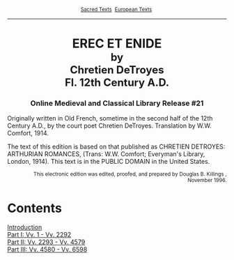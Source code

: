 <body>
 
 
 <center><small>
 <a href="../../index.htm">Sacred Texts</a> 
 <a href="../index.htm">European Texts</a> 
 </small></center>
 <hr>
 
 <h1 align="CENTER">EREC ET ENIDE<br>
 <font size="5">by<br>
 Chretien DeTroyes<br>
 Fl. 12th Century A.D.</font>
 </h1>
 
 <h3 align="CENTER">Online Medieval and Classical Library Release #21</h3>
 
 <p>
 Originally written in Old French, sometime in the second half of
 the 12th Century A.D., by the court poet Chretien DeTroyes. 
 Translation by W.W. Comfort, 1914.
 </p><p>
 The text of this edition is based on that published as CHRETIEN
 DETROYES: ARTHURIAN ROMANCES, (Trans: W.W. Comfort; Everyman's
 Library, London, 1914).  This text is in the PUBLIC DOMAIN in
 the United States.
 </p><p align="right"><small>
 This electronic edition was edited, proofed, and prepared by
 Douglas B. Killings , November 1996.</small></p><p>
 </p><h1>Contents</h1>
 <a href="erecintr.htm">Introduction</a><br>
 <a href="erec1.htm">Part I: Vv. 1 - Vv. 2292</a><br>
 <a href="erec2.htm">Part II: Vv. 2293 - Vv. 4579</a><br>
 <a href="erec3.htm">Part III: Vv. 4580 - Vv. 6598</a><br>
 
 </body>